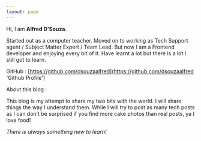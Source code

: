 ```yaml
---
layout: page
---
```

Hi, I am **Alfred D'Souza**.

Started out as a computer teacher. Moved on to working as Tech Support agent / Subject Matter Expert / Team Lead. But now I am a Frontend developer and enjoying every bit of it. Have learnt a lot but there is a lot I still got to learn.

GitHub : [https://github.com/dsouzaalfred](https://github.com/dsouzaalfred 'Github Profile')

About this blog :

This blog is my attempt to share my two bits with the world. I will share things the way I understand them. While I will try to post as many tech posts as I can don’t be surprised if you find more cake photos than real posts, ya I love food!

_There is always something new to learn!_
